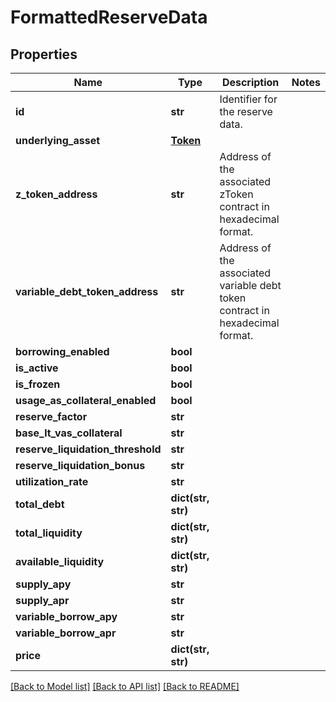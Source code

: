 # FormattedReserveData

## Properties
Name | Type | Description | Notes
------------ | ------------- | ------------- | -------------
**id** | **str** | Identifier for the reserve data. | 
**underlying_asset** | [**Token**](Token.md) |  | 
**z_token_address** | **str** | Address of the associated zToken contract in hexadecimal format. | 
**variable_debt_token_address** | **str** | Address of the associated variable debt token contract in hexadecimal format. | 
**borrowing_enabled** | **bool** |  | 
**is_active** | **bool** |  | 
**is_frozen** | **bool** |  | 
**usage_as_collateral_enabled** | **bool** |  | 
**reserve_factor** | **str** |  | 
**base_lt_vas_collateral** | **str** |  | 
**reserve_liquidation_threshold** | **str** |  | 
**reserve_liquidation_bonus** | **str** |  | 
**utilization_rate** | **str** |  | 
**total_debt** | **dict(str, str)** |  | 
**total_liquidity** | **dict(str, str)** |  | 
**available_liquidity** | **dict(str, str)** |  | 
**supply_apy** | **str** |  | 
**supply_apr** | **str** |  | 
**variable_borrow_apy** | **str** |  | 
**variable_borrow_apr** | **str** |  | 
**price** | **dict(str, str)** |  | 

[[Back to Model list]](../README.md#documentation-for-models) [[Back to API list]](../README.md#documentation-for-api-endpoints) [[Back to README]](../README.md)


